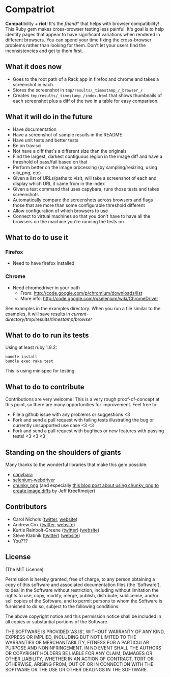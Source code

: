 Compatriot
==========

**Compat**ibility + **riot**! It's the *friend** that helps with browser compatibility!
This Ruby gem makes cross-browser testing less painful.
It's goal is to help identify pages that appear to have significant variations when rendered in different browsers.
You can spend your time fixing the cross-browser problems rather than looking for them.
Don't let your users find the inconsistencies and get to them first.


What it does now
----------------

* Goes to the root path of a Rack app in firefox and chrome and takes a screenshot in each.
* Stores the screenshot in `tmp/results/_timestamp_/_browser_/`
* Creates `tmp/results/_timestamp_/index.html` that shows thumbnails of each screenshot plus a diff of the two in a table for easy comparison.


What it will do in the future
-----------------------------
* Have documentation
* Have a screenshot of sample results in the README
* Have unit tests and better tests
* Be on travisci
* Not have a diff that's a different size than the originals
* Find the largest, darkest contiguous region in the image diff and have a threshold of pass/fail based on that
* Perform better on the image processing (by sampling/resizing, using oily_png, etc)
* Given a list of URLs/paths to visit, will take a screenshot of each and display which URL it came from in the index
* Given a test command that uses capybara, runs those tests and takes screenshots
* Automatically compare the screenshots across browsers and flags those that are more than some configurable threshold different
* Allow configuration of which browsers to use
* Connect to virtual machines so that you don't have to have all the browsers on the machine you're running the tests on

What to do to use it
--------------------

### Firefox
* Need to have firefox installed

### Chrome
* Need chromedriver in your path
  * From: http://code.google.com/p/chromium/downloads/list
  * More info: http://code.google.com/p/selenium/wiki/ChromeDriver

See examples in the examples directory. When you run a file similar to the examples, it will save results in _current-directory_/tmp/results/_timestamp_/_browser_

What to do to run its tests
---------------------------
Using at least ruby 1.9.2:

    bundle install
    bundle exec rake test

This is using minispec for testing.

What to do to contribute
------------------------

Contributions are very welcome! This is a very rough proof-of-concept at this point, so there are many opportunities for improvement. Feel free to:

* File a github issue with any problems or suggestions <3
* Fork and send a pull request with failing tests illustrating the bug or currently unsupported use case <3 <3
* Fork and send a pull request with bugfixes or new features with passing tests! <3 <3 <3

Standing on the shoulders of giants
-----------------------------------

Many thanks to the wonderful libraries that make this gem possible:

* [capybara](https://github.com/jnicklas/capybara)
* [selenium-webdriver](http://seleniumhq.org/docs/01_introducing_selenium.html#selenium-2-aka-selenium-webdriver)
* [chunky_png](https://github.com/wvanbergen/chunky_png) (and especially [this blog post about using chunky_png to create image diffs](http://jeffkreeftmeijer.com/2011/comparing-images-and-creating-image-diffs/?utm_source=rubyweekly&utm_medium=email) by Jeff Kreeftmeijer)

Contributors
------------
* Carol Nichols ([twitter](http://twitter.com/carols10cents), [website](http://carol-nichols.com))
* Andrew Cox ([twitter](https://twitter.com/coxandrew), [website](http://andrewcox.org/))
* Kurtis Rainbolt-Greene ([twitter](https://twitter.com/krainboltgreene)) ([website](http://kurtisrainboltgreene.name/))
* Steve Klabnik ([twitter](https://twitter.com/steveklabnik)) ([website](http://www.steveklabnik.com/))
* You???

License
-------

(The MIT License)

Permission is hereby granted, free of charge, to any person obtaining
a copy of this software and associated documentation files (the
'Software'), to deal in the Software without restriction, including
without limitation the rights to use, copy, modify, merge, publish,
distribute, sublicense, and/or sell copies of the Software, and to
permit persons to whom the Software is furnished to do so, subject to
the following conditions:

The above copyright notice and this permission notice shall be
included in all copies or substantial portions of the Software.

THE SOFTWARE IS PROVIDED 'AS IS', WITHOUT WARRANTY OF ANY KIND,
EXPRESS OR IMPLIED, INCLUDING BUT NOT LIMITED TO THE WARRANTIES OF
MERCHANTABILITY, FITNESS FOR A PARTICULAR PURPOSE AND NONINFRINGEMENT.
IN NO EVENT SHALL THE AUTHORS OR COPYRIGHT HOLDERS BE LIABLE FOR ANY
CLAIM, DAMAGES OR OTHER LIABILITY, WHETHER IN AN ACTION OF CONTRACT,
TORT OR OTHERWISE, ARISING FROM, OUT OF OR IN CONNECTION WITH THE
SOFTWARE OR THE USE OR OTHER DEALINGS IN THE SOFTWARE.